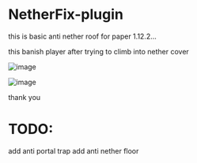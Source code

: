 # NetherFix-plugin

this is basic anti nether roof for paper 1.12.2...

this banish player after trying to climb into nether cover

![image](https://user-images.githubusercontent.com/72313113/187571696-eb92099e-1a62-41a0-9d54-8c030dfd9993.png)

![image](https://user-images.githubusercontent.com/72313113/187571668-8404a0a6-4b15-400a-965f-ff7faefd3b62.png)

thank you

# TODO:
add anti portal trap
add anti nether floor
